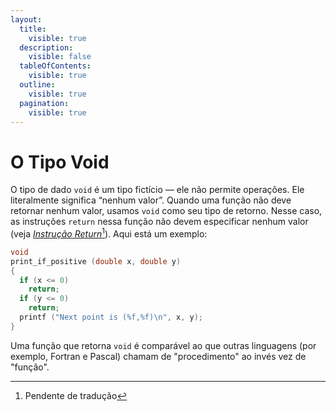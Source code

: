 ```yaml
---
layout:
  title:
    visible: true
  description:
    visible: false
  tableOfContents:
    visible: true
  outline:
    visible: true
  pagination:
    visible: true
---
```


# O Tipo Void



O tipo de dado `void` é um tipo fictício — ele não permite operações. Ele literalmente significa “nenhum valor”. Quando uma função não deve retornar nenhum valor, usamos `void` como seu tipo de retorno. Nesse caso, as instruções `return` nessa função não devem especificar nenhum valor (veja [_Instrução Return_](#user-content-fn-1)[^1]). Aqui está um exemplo:

```c
void
print_if_positive (double x, double y)
{
  if (x <= 0)
    return;
  if (y <= 0)
    return;
  printf ("Next point is (%f,%f)\n", x, y);
}
```

Uma função que retorna `void` é comparável ao que outras linguagens (por exemplo, Fortran e Pascal) chamam de "procedimento" ao invés vez de "função".

[^1]: Pendente de tradução
